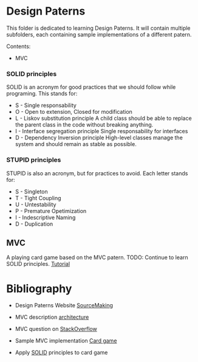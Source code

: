 # Design Paterns

This folder is dedicated to learning Design Paterns.
It will contain multiple subfolders, each containing sample implementations
of a different patern.

Contents:

- MVC

### SOLID principles
SOLID is an acronym for good practices that we should follow
while programing.
This stands for:
+ S - Single responsability
+ O - Open to extension, Closed for modification
+ L - Liskov substitution principle
A child class should be able to replace the parent class
in the code without breaking anything.
+ I - Interface segregation principle
Single responsability for interfaces
+ D - Dependency Inversion principle
High-level classes manage the system and should remain as
stable as possible.

### STUPID principles
STUPID is also an acronym, but for practices to avoid.
Each letter stands for:
+ S - Singleton
+ T - Tight Coupling
+ U - Untestability
+ P - Premature Opetimization
+ I - Indescriptive Naming
+ D - Duplication

## MVC
A playing card game based on the MVC patern.
TODO: Continue to learn SOLID principles.
[Tutorial](https://openclassrooms.com/en/courses/6900866-write-maintainable-python-code/7010132-o-for-the-open-closed-principle)

# Bibliography
- Design Paterns Website [SourceMaking](https://sourcemaking.com/design_patterns)

- MVC description [architecture](https://www.educative.io/blog/mvc-tutorial)

- MVC question on [StackOverflow](https://stackoverflow.com/questions/38042632/mvc-the-simplest-example)

- Sample MVC implementation [Card game](https://openclassrooms.com/en/courses/6900866-write-maintainable-python-code/7009312-structure-an-application-with-the-mvc-design-pattern)
- Apply [SOLID](https://openclassrooms.com/en/courses/6900866-write-maintainable-python-code/7009965-discover-good-programming-practices-with-the-solid-principles) principles to card game